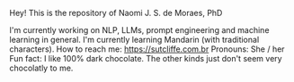 
Hey! This is the repository of Naomi J. S. de Moraes, PhD

I'm currently working on NLP, LLMs, prompt engineering and machine learning in general.
I'm currently learning Mandarin (with traditional characters).
How to reach me: https://sutcliffe.com.br
Pronouns: She / her
Fun fact: I like 100% dark chocolate. The other kinds just don't seem very chocolatly to me.
